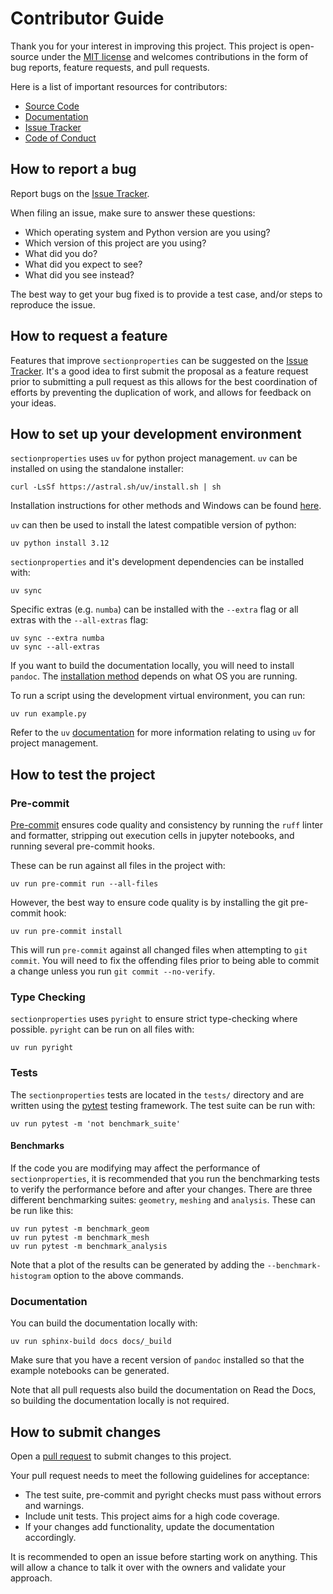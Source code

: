 # Contributor Guide

Thank you for your interest in improving this project. This project is open-source under the [MIT license] and welcomes contributions in the form of bug reports, feature requests, and pull requests.

Here is a list of important resources for contributors:

- [Source Code]
- [Documentation]
- [Issue Tracker]
- [Code of Conduct]

[mit license]: https://opensource.org/licenses/MIT
[source code]: https://github.com/robbievanleeuwen/section-properties
[documentation]: https://sectionproperties.readthedocs.io/
[issue tracker]: https://github.com/robbievanleeuwen/section-properties/issues

## How to report a bug

Report bugs on the [Issue Tracker].

When filing an issue, make sure to answer these questions:

- Which operating system and Python version are you using?
- Which version of this project are you using?
- What did you do?
- What did you expect to see?
- What did you see instead?

The best way to get your bug fixed is to provide a test case, and/or steps to reproduce the issue.

## How to request a feature

Features that improve `sectionproperties` can be suggested on the [Issue Tracker]. It's a good idea to first submit the proposal as a feature request prior to submitting a pull request as this allows for the best coordination of efforts by preventing the duplication of work, and allows for feedback on your ideas.

## How to set up your development environment

`sectionproperties` uses `uv` for python project management. `uv` can be installed on using the standalone installer:

```shell
curl -LsSf https://astral.sh/uv/install.sh | sh
```

Installation instructions for other methods and Windows can be found [here](https://docs.astral.sh/uv/getting-started/installation/).

`uv` can then be used to install the latest compatible version of python:

```shell
uv python install 3.12
```

`sectionproperties` and it's development dependencies can be installed with:

```shell
uv sync
```

Specific extras (e.g. `numba`) can be installed with the `--extra` flag or all extras with the `--all-extras` flag:

```shell
uv sync --extra numba
uv sync --all-extras
```

If you want to build the documentation locally, you will need to install `pandoc`. The [installation method](https://pandoc.org/installing.html) depends on what OS you are running.

To run a script using the development virtual environment, you can run:

```shell
uv run example.py
```

Refer to the `uv` [documentation](https://docs.astral.sh/uv/) for more information relating to using `uv` for project management.

## How to test the project

### Pre-commit

[Pre-commit](https://pre-commit.com/) ensures code quality and consistency by running the `ruff` linter and formatter, stripping out execution cells in jupyter notebooks, and running several pre-commit hooks.

These can be run against all files in the project with:

```shell
uv run pre-commit run --all-files
```

However, the best way to ensure code quality is by installing the git pre-commit hook:

```shell
uv run pre-commit install
```

This will run `pre-commit` against all changed files when attempting to `git commit`. You will need to fix the offending files prior to being able to commit a change unless you run `git commit --no-verify`.

### Type Checking

`sectionproperties` uses `pyright` to ensure strict type-checking where possible. `pyright` can be run on all files with:

```shell
uv run pyright
```

### Tests

The `sectionproperties` tests are located in the `tests/` directory and are written using the [pytest] testing framework. The test suite can be run with:

```shell
uv run pytest -m 'not benchmark_suite'
```

#### Benchmarks

If the code you are modifying may affect the performance of `sectionproperties`, it is recommended that you run the benchmarking tests to verify the performance before and after your changes. There are three different benchmarking suites: `geometry`, `meshing` and `analysis`. These can be run like this:

```shell
uv run pytest -m benchmark_geom
uv run pytest -m benchmark_mesh
uv run pytest -m benchmark_analysis
```

Note that a plot of the results can be generated by adding the `--benchmark-histogram` option to the above commands.

[pytest]: https://pytest.readthedocs.io/

### Documentation

You can build the documentation locally with:

```shell
uv run sphinx-build docs docs/_build
```

Make sure that you have a recent version of `pandoc` installed so that the example notebooks can be generated.

Note that all pull requests also build the documentation on Read the Docs, so building the documentation locally is not required.

## How to submit changes

Open a [pull request] to submit changes to this project.

Your pull request needs to meet the following guidelines for acceptance:

- The test suite, pre-commit and pyright checks must pass without errors and warnings.
- Include unit tests. This project aims for a high code coverage.
- If your changes add functionality, update the documentation accordingly.

It is recommended to open an issue before starting work on anything. This will allow a chance to talk it over with the owners and validate your approach.

[pull request]: https://github.com/robbievanleeuwen/section-properties/pulls
[code of conduct]: CODE_OF_CONDUCT.md
